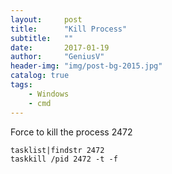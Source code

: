 ```yaml
---
layout:     post
title:      "Kill Process"
subtitle:   ""
date:       2017-01-19
author:     "GeniusV"
header-img: "img/post-bg-2015.jpg"
catalog: true
tags:
    - Windows
    - cmd
---
```

Force to kill the process 2472

```
tasklist|findstr 2472
taskkill /pid 2472 -t -f
```
